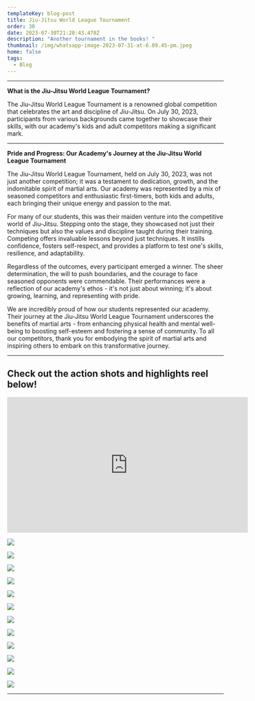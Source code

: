 ```yaml
---
templateKey: blog-post
title: Jiu-Jitsu World League Tournament
order: 30
date: 2023-07-30T21:20:43.478Z
description: "Another tournament in the books! "
thumbnail: /img/whatsapp-image-2023-07-31-at-6.09.45-pm.jpeg
home: false
tags:
  - Blog
---
```

- - -

**What is the Jiu-Jitsu World League Tournament?** 

The Jiu-Jitsu World League Tournament is a renowned global competition that celebrates the art and discipline of Jiu-Jitsu. On July 30, 2023, participants from various backgrounds came together to showcase their skills, with our academy's kids and adult competitors making a significant mark.

- - -

**Pride and Progress: Our Academy's Journey at the Jiu-Jitsu World League Tournament**

The Jiu-Jitsu World League Tournament, held on July 30, 2023, was not just another competition; it was a testament to dedication, growth, and the indomitable spirit of martial arts. Our academy was represented by a mix of seasoned competitors and enthusiastic first-timers, both kids and adults, each bringing their unique energy and passion to the mat.

For many of our students, this was their maiden venture into the competitive world of Jiu-Jitsu. Stepping onto the stage, they showcased not just their techniques but also the values and discipline taught during their training. Competing offers invaluable lessons beyond just techniques. It instills confidence, fosters self-respect, and provides a platform to test one's skills, resilience, and adaptability.

Regardless of the outcomes, every participant emerged a winner. The sheer determination, the will to push boundaries, and the courage to face seasoned opponents were commendable. Their performances were a reflection of our academy's ethos - it's not just about winning; it's about growing, learning, and representing with pride.

We are incredibly proud of how our students represented our academy. Their journey at the Jiu-Jitsu World League Tournament underscores the benefits of martial arts - from enhancing physical health and mental well-being to boosting self-esteem and fostering a sense of community. To all our competitors, thank you for embodying the spirit of martial arts and inspiring others to embark on this transformative journey.

- - -

## C﻿heck out the action shots and highlights reel below!

<iframe width="560" height="315" src="https://www.youtube.com/embed/_wRMMrxUIAU?si=WGUZQRP8KMtUfGN5" title="YouTube video player" frameborder="0" allow="accelerometer; autoplay; clipboard-write; encrypted-media; gyroscope; picture-in-picture; web-share" allowfullscreen></iframe>

![](/img/whatsapp-image-2023-07-31-at-6.09.08-pm.jpeg)

![](/img/899a6776.jpg)

![](/img/whatsapp-image-2023-07-31-at-6.29.44-pm.jpeg)

![](/img/whatsapp-image-2023-07-31-at-6.09.33-pm.jpeg)

![](/img/899a6896.jpg)

![](/img/899a6916.jpg)

![](/img/whatsapp-image-2023-07-31-at-6.29.57-pm.jpeg)

![](/img/899a6937.jpg)

![](/img/899a6944.jpg)

![](/img/photo-2023-07-31-14-50-13.jpg)

![](/img/899a6824.jpg)

![](/img/899a6880.jpg)

- - -